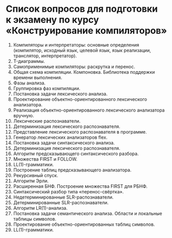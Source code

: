 # Список вопросов для подготовки к экзамену по курсу «Конструирование компиляторов»

1.  Компиляторы и интерпретаторы: основные определения (компилятор,
    исходный язык, целевой язык, язык реализации, транслятор,
    интерпретатор).
2.  T-диаграммы.
3.  Самоприменимые компиляторы: раскрутка и перенос.
4.  Общая схема компиляции. Компоновка. Библиотека поддержки
    времени выполнения.
5.  Фазы анализа.
6.  Группировка фаз компиляции.
7.  Постановка задачи лексического анализа.
8.  Проектирование объектно-ориентированного лексического
    анализатора.
9.  Реализация объектно-ориентированного лексического анализатора
    вручную.
10. Лексические распознаватели.
11. Детерминизация лексического распознавателя.
12. Представление лексического распознавателя в программе.
13. Генератор лексических анализаторов flex.
14. Постановка задачи синтаксического анализа.
16. Детерминизация лексического распознавателя.
17. Алгоритм предсказывающего синтаксического разбора.
18. Множества FIRST и FOLLOW.
19. LL(1)-грамматики.
20. Построение таблиц предсказывающего анализатора.
21. Рекурсивный спуск.
22. Алгоритм Эрли.
23. Расширенная БНФ. Построение множества FIRST для РБНФ.
24. Синтаксический разбор типа «перенос-свёртка».
25. Недетерминированные SLR-распознаватели.
26. Детерминированные SLR-распознаватели.
27. Алгоритм LR(1)-анализа.
28. Постановка задачи семантического анализа. Области и локальные
    таблицы символов.
29. Проектирование объектно-ориентированных таблиц символов.
30. LL(1)-грамматики.
